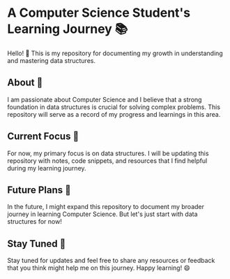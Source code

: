 # A Computer Science Student's Learning Journey :books:

Hello! :wave: This is my repository for documenting my growth in understanding and mastering data structures. 

## About :memo:

I am passionate about Computer Science and I believe that a strong foundation in data structures is crucial for solving complex problems. This repository will serve as a record of my progress and learnings in this area.

## Current Focus :dart:

For now, my primary focus is on data structures. I will be updating this repository with notes, code snippets, and resources that I find helpful during my learning journey.

## Future Plans :rocket:

In the future, I might expand this repository to document my broader journey in learning Computer Science. But let's just start with data structures for now!

## Stay Tuned :bell:

Stay tuned for updates and feel free to share any resources or feedback that you think might help me on this journey. Happy learning! :smile:

